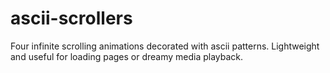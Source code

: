 # ascii-scrollers
Four infinite scrolling animations decorated with ascii patterns.  Lightweight and useful for loading pages or dreamy media playback.  
